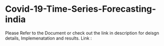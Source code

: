 # Covid-19-Time-Series-Forecasting-india
Please Refer to the Document or check out the link in description for deisgn details, Implemenatation and results.
Link : 
